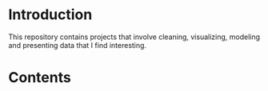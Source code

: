 # Introduction

This repository contains projects that involve cleaning, visualizing, modeling and presenting data that I find interesting. 

# Contents
